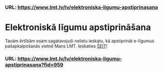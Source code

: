 ### URL: https://www.lmt.lv/lv/elektroniska-ligumu-apstiprinasana

# Elektroniskā līgumu apstiprināšana

Tavām ērtībām esam sagatavojuši nelielu ieskatu, kā apstiprināt e-līgumus pašapkalpošanās vietnē Mans LMT. Ieskaties [ŠEIT](https://www.lmt.lv/lv/lietosanas-pamacibas?fid=958)!


### URL: https://www.lmt.lv/lv/elektroniska-ligumu-apstiprinasana?fid=959
